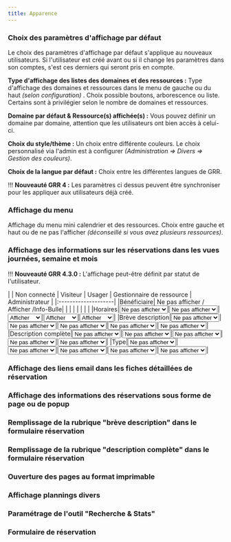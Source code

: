 ```yaml
---
title: Apparence
---
```


### Choix des paramètres d'affichage par défaut

Le choix des paramètres d'affichage par défaut s'applique au nouveaux utilisateurs. Si l'utilisateur est créé avant ou si il change les paramètres dans son comptes, s'est ces derniers qui seront pris en compte.

**Type d'affichage des listes des domaines et des ressources :** Type d'affichage des domaines et ressources dans le menu de gauche ou du haut _(selon configuration)_ . Choix possible boutons, arborescence ou liste. Certains sont à privilégier selon le nombre de domaines et ressources.

**Domaine par défaut & Ressource(s) affichée(s) :** Vous pouvez définir un domaine par domaine, attention que les utilisateurs ont bien accès à celui-ci.

**Choix du style/thème :** Un choix entre différente couleurs. Le choix personnalisé via l'admin est à configurer _(Administration => Divers => Gestion des couleurs)_.

**Choix de la langue par défaut :** Choix entre les différentes langues de GRR.

!!! **Nouveauté GRR 4 :** Les paramètres ci dessus peuvent être synchroniser pour les appliquer aux utilisateurs déjà créé.

### Affichage du menu

Affichage du menu mini calendrier et des ressources. Choix entre gauche et haut ou de ne pas l'afficher _(déconseillé si vous avez plusieurs ressources)_.

### Affichage des informations sur les réservations dans les vues journées, semaine et mois

!!! **Nouveauté GRR 4.3.0 :** L'affichage peut-être définit par statut de l'utilisateur.


|                       | Non connecté | Visiteur | Usager | Gestionnaire de ressource | Administrateur |
|:--------------------|
|Bénéficiaire| Ne pas afficher / Afficher /Info-Bulle</option>| | | | | | | |
|Horaires|<select class="form-control" name="display_horaires_nc">| | | | | | | | | | | |<option value="0">Ne pas afficher</option>| | | | | | | | | | | |<option value="1">Afficher</option>| | | | | | | | | | | |<option value="2">Info-Bulle</option>| | | | | | | | | | |</select>|<select class="form-control" name="display_horaires_vi">| | | | | | | | | | | |<option value="0">Ne pas afficher</option>| | | | | | | | | | | |<option value="1">Afficher</option>| | | | | | | | | | | |<option value="2">Info-Bulle</option>| | | | | | | | | | |</select>|<select class="form-control" name="display_horaires_us">| | | | | | | | | | | |<!--<option value="0" >Ne pas afficher</option>-->| | | | | | | | | | | |<option value="1">Afficher</option>| | | | | | | | | | | |<option value="2">Info-Bulle</option>| | | | | | | | | | |</select>|<select class="form-control" name="display_horaires_gr">| | | | | | | | | | | |<!--<option value="0" >Ne pas afficher</option>-->| | | | | | | | | | | |<option value="1">Afficher</option>| | | | | | | | | | | |<option value="2">Info-Bulle</option>| | | | | | | | | | |</select>|<select class="form-control" name="display_horaires_ad">| | | | | | | | | | | |<!--<option value="0" >Ne pas afficher</option>-->| | | | | | | | | | | |<option value="1">Afficher</option>| | | | | | | | | | | |<option value="2">Info-Bulle</option>| | | | | | | | | | |</select>|
|Brève description|<select class="form-control" name="display_short_description_nc">| | | | | | | | | | | |<option value="0">Ne pas afficher</option>| | | | | | | | | | | |<option value="1">Afficher</option>| | | | | | | | | | | |<option value="2">Info-Bulle</option>| | | | | | | | | | |</select>|<select class="form-control" name="display_short_description_vi">| | | | | | | | | | | |<option value="0">Ne pas afficher</option>| | | | | | | | | | | |<option value="1">Afficher</option>| | | | | | | | | | | |<option value="2">Info-Bulle</option>| | | | | | | | | | |</select>|<select class="form-control" name="display_short_description_us">| | | | | | | | | | | |<option value="0">Ne pas afficher</option>| | | | | | | | | | | |<option value="1">Afficher</option>| | | | | | | | | | | |<option value="2">Info-Bulle</option>| | | | | | | | | | |</select>|<select class="form-control" name="display_short_description_gr">| | | | | | | | | | | |<option value="0">Ne pas afficher</option>| | | | | | | | | | | |<option value="1">Afficher</option>| | | | | | | | | | | |<option value="2">Info-Bulle</option>| | | | | | | | | | |</select>|<select class="form-control" name="display_short_description_ad">| | | | | | | | | | | |<option value="0">Ne pas afficher</option>| | | | | | | | | | | |<option value="1">Afficher</option>| | | | | | | | | | | |<option value="2">Info-Bulle</option>| | | | | | | | | | |</select>|
|Description complète|<select class="form-control" name="display_full_description_nc">| | | | | | | | | | | |<option value="0">Ne pas afficher</option>| | | | | | | | | | | |<option value="1">Afficher</option>| | | | | | | | | | | |<option value="2">Info-Bulle</option>| | | | | | | | | | |</select>|<select class="form-control" name="display_full_description_vi">| | | | | | | | | | | |<option value="0">Ne pas afficher</option>| | | | | | | | | | | |<option value="1">Afficher</option>| | | | | | | | | | | |<option value="2">Info-Bulle</option>| | | | | | | | | | |</select>|<select class="form-control" name="display_full_description_us">| | | | | | | | | | | |<option value="0">Ne pas afficher</option>| | | | | | | | | | | |<option value="1">Afficher</option>| | | | | | | | | | | |<option value="2">Info-Bulle</option>| | | | | | | | | | |</select>|<select class="form-control" name="display_full_description_gr">| | | | | | | | | | | |<option value="0">Ne pas afficher</option>| | | | | | | | | | | |<option value="1">Afficher</option>| | | | | | | | | | | |<option value="2">Info-Bulle</option>| | | | | | | | | | |</select>|<select class="form-control" name="display_full_description_ad">| | | | | | | | | | | |<option value="0">Ne pas afficher</option>| | | | | | | | | | | |<option value="1">Afficher</option>| | | | | | | | | | | |<option value="2">Info-Bulle</option>| | | | | | | | | | |</select>|
|Type|<select class="form-control" name="display_type_nc">| | | | | | | | | | | |<option value="0">Ne pas afficher</option>| | | | | | | | | | | |<option value="1">Afficher</option>| | | | | | | | | | | |<option value="2">Info-Bulle</option>| | | | | | | | | | |</select>|<select class="form-control" name="display_type_vi">| | | | | | | | | | | |<option value="0">Ne pas afficher</option>| | | | | | | | | | | |<option value="1">Afficher</option>| | | | | | | | | | | |<option value="2">Info-Bulle</option>| | | | | | | | | | |</select>|<select class="form-control" name="display_type_us">| | | | | | | | | | | |<option value="0">Ne pas afficher</option>| | | | | | | | | | | |<option value="1">Afficher</option>| | | | | | | | | | | |<option value="2">Info-Bulle</option>| | | | | | | | | | |</select>|<select class="form-control" name="display_type_gr">| | | | | | | | | | | |<option value="0">Ne pas afficher</option>| | | | | | | | | | | |<option value="1">Afficher</option>| | | | | | | | | | | |<option value="2">Info-Bulle</option>| | | | | | | | | | |</select>|<select class="form-control" name="display_type_ad">| | | | | | | | | | | |<option value="0">Ne pas afficher</option>| | | | | | | | | | | |<option value="1">Afficher</option>| | | | | | | | | | | |<option value="2">Info-Bulle</option>| | | | | | | | | | |</select>|



### Affichage des liens email dans les fiches détaillées de réservation


### Affichage des informations des réservations sous forme de page ou de popup


### Remplissage de la rubrique "brève description" dans le formulaire réservation


### Remplissage de la rubrique "description complète" dans le formulaire réservation



### Ouverture des pages au format imprimable


### Affichage plannings divers


### Paramétrage de l'outil "Recherche & Stats"


### Formulaire de réservation
